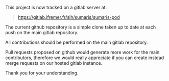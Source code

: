This project is now tracked on a gitlab server at:
> https://gitlab.ifremer.fr/sih/sumaris/sumaris-pod

The current github repository is a simple clone taken up to date at each push on the main gitlab repository.

All contributions should be performed on the main gitlab repository.

Pull requests proposed on github would generate more work for the main contributors, therefore we would really appreciate if you can create instead merge requests on our hosted gitlab instance.

Thank you for your understanding.
